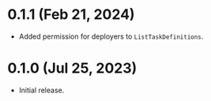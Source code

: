 # 0.1.1 (Feb 21, 2024)
* Added permission for deployers to `ListTaskDefinitions`.

# 0.1.0 (Jul 25, 2023)
* Initial release.
